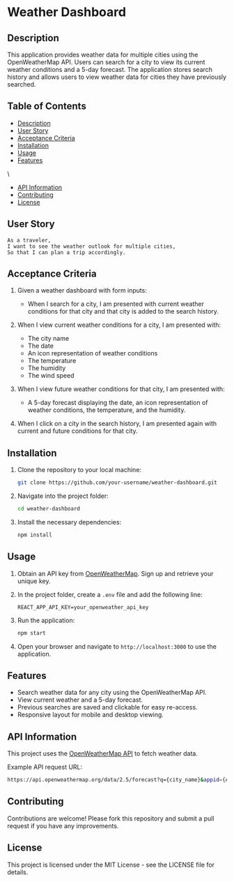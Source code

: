 # Weather Dashboard

## Description

This application provides weather data for multiple cities using the OpenWeatherMap API. Users can search for a city to view its current weather conditions and a 5-day forecast. The application stores search history and allows users to view weather data for cities they have previously searched.

## Table of Contents
- [Description](#description)
- [User Story](#user-story)
- [Acceptance Criteria](#acceptance-criteria)
- [Installation](#installation)
- [Usage](#usage)
- [Features](#features)








\ 
- [API Information](#api-information)
- [Contributing](#contributing)
- [License](#license)

## User Story

```
As a traveler, 
I want to see the weather outlook for multiple cities, 
So that I can plan a trip accordingly.
```

## Acceptance Criteria

1. Given a weather dashboard with form inputs:
   - When I search for a city, I am presented with current weather conditions for that city and that city is added to the search history.

2. When I view current weather conditions for a city, I am presented with:
   - The city name
   - The date
   - An icon representation of weather conditions
   - The temperature
   - The humidity
   - The wind speed

3. When I view future weather conditions for that city, I am presented with:
   - A 5-day forecast displaying the date, an icon representation of weather conditions, the temperature, and the humidity.

4. When I click on a city in the search history, I am presented again with current and future conditions for that city.

## Installation

1. Clone the repository to your local machine:
   ```bash
   git clone https://github.com/your-username/weather-dashboard.git
   ```

2. Navigate into the project folder:
   ```bash
   cd weather-dashboard
   ```

3. Install the necessary dependencies:
   ```bash
   npm install
   ```

## Usage

1. Obtain an API key from [OpenWeatherMap](https://openweathermap.org/api). Sign up and retrieve your unique key.

2. In the project folder, create a `.env` file and add the following line:
   ```env
   REACT_APP_API_KEY=your_openweather_api_key
   ```

3. Run the application:
   ```bash
   npm start
   ```

4. Open your browser and navigate to `http://localhost:3000` to use the application.

## Features

- Search weather data for any city using the OpenWeatherMap API.
- View current weather and a 5-day forecast.
- Previous searches are saved and clickable for easy re-access.
- Responsive layout for mobile and desktop viewing.

## API Information

This project uses the [OpenWeatherMap API](https://openweathermap.org/api) to fetch weather data.

Example API request URL:
```bash
https://api.openweathermap.org/data/2.5/forecast?q={city_name}&appid={API_key}
```

## Contributing

Contributions are welcome! Please fork this repository and submit a pull request if you have any improvements.

## License

This project is licensed under the MIT License - see the LICENSE file for details.

